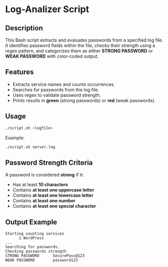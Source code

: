 # Log-Analizer Script

## Description
This Bash script extracts and evaluates passwords from a specified log file. It identifies password fields within the file, checks their strength using a regex pattern, and categorizes them as either **STRONG PASSWORD** or **WEAK PASSWORD** with color-coded output.

## Features
- Extracts service names and counts occurrences.
- Searches for passwords from the log file.
- Uses regex to validate password strength.
- Prints results in **green** (strong passwords) or **red** (weak passwords).


## Usage
```bash
./script.sh <logfile>
```
Example:
```bash
./script.sh server.log
```

## Password Strength Criteria
A password is considered **strong** if it:
- Has at least **10 characters**
- Contains **at least one uppercase letter**
- Contains **at least one lowercase letter**
- Contains **at least one number**
- Contains **at least one special character**

## Output Example
```
Starting counting services
      1 WordPress
...
Searching for passwords.
Checking passwords strength
STRONG PASSWORD      SecurePass@123
WEAK PASSWORD        password123

